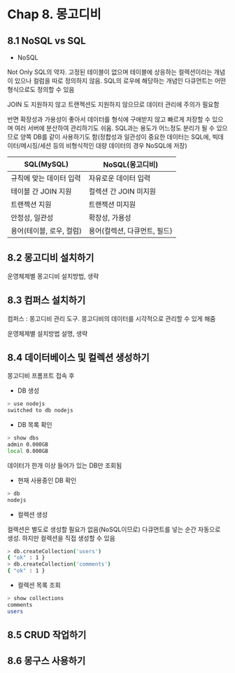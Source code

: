 # Chap 8. 몽고디비

## 8.1 NoSQL vs SQL

- NoSQL

Not Only SQL의 약자. 고정된 테이블이 없으며 테이블에 상응하는 컬렉션이라는 개념이 있으나 컬럼을 따로 정의하지 않음. SQL의 로우에 해당하는 개념인 다큐먼트는 어떤 형식으로도 정의할 수 있음

JOIN 도 지원하지 않고 트랜젝션도 지원하지 않으므로 데이터 관리에 주의가 필요함

반면 확장성과 가용성이 좋아서 데이터를 형식에 구애받지 않고 빠르게 저장할 수 있으며 여러 서버에 분산하여 관리하기도 쉬움. SQL과는 용도가 어느정도 분리가 될 수 있으므로 양쪽 DB를 같이 사용하기도 함(정합성과 일관성이 중요한 데이터는 SQL에, 빅데이터/메시징/세션 등의 비형식적인 대량 데이터의 경우 NoSQL에 저장)

|SQL(MySQL)|NoSQL(몽고디비)|
|----|----|
|규칙에 맞는 데이터 입력|자유로운 데이터 입력|
|테이블 간 JOIN 지원|컬렉션 간 JOIN 미지원|
|트랜젝션 지원|트랜젝션 미지원|
|안정성, 일관성|확장성, 가용성|
|용어(테이블, 로우, 컬럼)|용어(컬렉션, 다큐먼트, 필드)|

## 8.2 몽고디비 설치하기

운영체제별 몽고디비 설치방법, 생략

## 8.3 컴퍼스 설치하기

컴퍼스 : 몽고디비 관리 도구. 몽고디비의 데이터를 시각적으로 관리할 수 있게 해줌

운영체제별 설치방법 설명, 생략

## 8.4 데이터베이스 및 컬렉션 생성하기

몽고디비 프롬프트 접속 후

- DB 생성

```bash
> use nodejs
switched to db nodejs
```

- DB 목록 확인

```bash
> show dbs
admin 0.000GB
local 0.000GB
```

데이터가 한개 이상 들어가 있는 DB만 조회됨

- 현재 사용중인 DB 확인

```bash
> db
nodejs
```

- 컬렉션 생성

컬렉션은 별도로 생성할 필요가 없음(NoSQL이므로) 다큐먼트를 넣는 순간 자동으로 생성. 하지만 컬렉션을 직접 생성할 수 있음

```bash
> db.createCollection('users')
{ "ok" : 1 }
> db.createCollection('comments')
{ "ok" : 1 }
```

- 컬렉션 목록 조회

```bash
> show collections
comments
users
```

## 8.5 CRUD 작업하기

## 8.6 몽구스 사용하기

